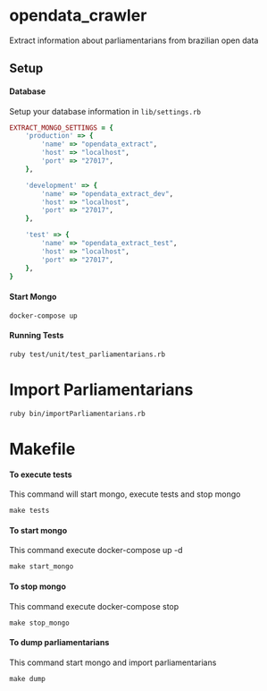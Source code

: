 # opendata_crawler
Extract information about parliamentarians from brazilian open data

## Setup

#### Database
Setup your database information in ```lib/settings.rb```
```ruby
EXTRACT_MONGO_SETTINGS = {
    'production' => {
        'name' => "opendata_extract",
        'host' => "localhost",
        'port' => "27017",
    },

    'development' => {
        'name' => "opendata_extract_dev",
        'host' => "localhost",
        'port' => "27017",
    },

    'test' => {
        'name' => "opendata_extract_test",
        'host' => "localhost",
        'port' => "27017",
    },
}
```

#### Start Mongo
```docker-compose up```

#### Running Tests
```ruby test/unit/test_parliamentarians.rb```

# Import Parliamentarians
```ruby bin/importParliamentarians.rb```

# Makefile
#### To execute tests
This command will start mongo, execute tests and stop mongo

```make tests```

#### To start mongo
This command execute docker-compose up -d

```make start_mongo```

#### To stop mongo
This command execute docker-compose stop

```make stop_mongo```

#### To dump parliamentarians
This command start mongo and import parliamentarians

```make dump```